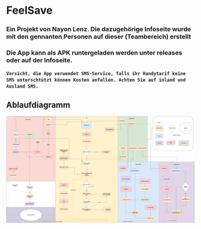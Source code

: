 # FeelSave

### Ein Projekt von Nayon Lenz. Die dazugehörige Infoseite wurde mit den gennanten Personen auf dieser (Teambereich) erstellt
### Die App kann als APK runtergeladen werden unter releases oder auf der Infoseite. 

**`Vorsicht, die App verwendet SMS-Service, falls ihr Handytarif keine SMS unterschtützt können Kosten anfallen. Achten Sie auf inland und Ausland SMS.`**

## Ablaufdiagramm

![Ablaufdiagramm](./FeelsaveAblaufdiagramm.drawio.png)
